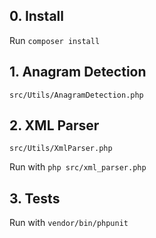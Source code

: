 ## 0. Install

Run `composer install`

## 1. Anagram Detection

`src/Utils/AnagramDetection.php`

## 2. XML Parser

`src/Utils/XmlParser.php`

Run with `php src/xml_parser.php` 

## 3. Tests

Run with `vendor/bin/phpunit`
